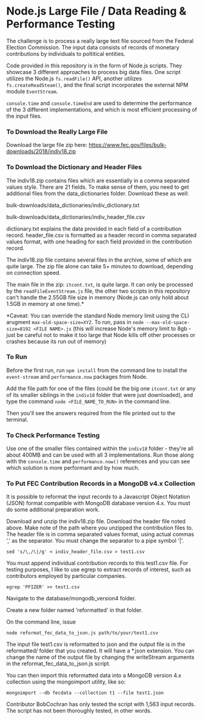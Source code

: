 # Node.js Large File / Data Reading & Performance Testing

The challenge is to process a really large text file sourced from the Federal Election Commission. The input data consists of records of monetary contributions by individuals to poltitical entities.
  
Code provided in this repository is in the form of Node.js scripts. They showcase 3 different approaches to process big data files. One script utilizes the Node.js `fs.readFile()` API, another utilizes `fs.createReadSteam()`, and the final script incorporates the external NPM module `EventStream`.

`console.time` and `console.timeEnd` are used to determine the performance of the 3 different implementations, and which is most efficient processing of the input files.

### To Download the Really Large File
Download the large file zip here: https://www.fec.gov/files/bulk-downloads/2018/indiv18.zip

### To Download the Dictionary and Header Files 

The indiv18.zip contains files which are essentially in a comma separated values style. There are 21 fields. To make sense of them, you need to get additional files from the data_dictionaries folder. Download these as well:

bulk-downloads/data_dictionaries/indiv_dictionary.txt

bulk-downloads/data_dictionaries/indiv_header_file.csv

dictionary.txt explains the data provided in each field of a contribution record. header_file.csv is formatted as a header record in comma separated values format, with one heading for each field provided in the contribution record.

The indiv18.zip file contains several files in the archive, some of which are quite large. The zip file alone can take 5+ minutes to download, depending on connection speed. 

The main file in the zip: `itcont.txt`, is quite large. It can only be processed by the `readFileEventStream.js` file, the other two scripts in this repository can't handle the 2.55GB file size in memory (Node.js can only hold about 1.5GB in memory at one time).*

*Caveat: You can override the standard Node memory limit using the CLI arugment `max-old-space-size=XYZ`. To run, pass in `node --max-old-space-size=8192 <FILE NAME>.js` (this will increase Node's memory limit to 8gb - just be careful not to make it too large that Node kills off other processes or crashes because its run out of memory)

### To Run
Before the first run, run `npm install` from the command line to install the `event-stream` and `performance.now` packages from Node.

Add the file path for one of the files (could be the big one `itcont.txt` or any of its smaller siblings in the `indiv18` folder that were just downloaded), and type the command `node <FILE_NAME_TO_RUN>` in the command line.

Then you'll see the answers required from the file printed out to the terminal.

### To Check Performance Testing
Use one of the smaller files contained within the `indiv18` folder - they're all about 400MB and can be used with all 3 implementations. Run those along with the `console.time` and `performance.now()` references and you can see which solution is more performant and by how much.

### To Put FEC Contribution Records in a MongoDB v4.x Collection
It is possible to reformat the input records to a Javascript Object Notation (JSON) format compatible with MongoDB database version 4.x. You must do some additional preparation work.

Download and unzip the indiv18.zip file. Download the header file noted above. Make note of the path where you unzipped the contribution files to.
The header file is in comma separated values format, using actual commas ',' as the separator. You must change the separator to a pipe symbol '|'.

`sed 's/\,/\|/g' < indiv_header_file.csv > test1.csv`

You must append individual contribution records to this test1.csv file. For testing purposes, I like to use egrep to extract records of interest, such as contributors employed by particular companies.

`egrep 'PFIZER' >> test1.csv`
    
Navigate to the database/mongodb_version4 folder.

Create a new folder named 'reformatted' in that folder.

On the command line, issue 

`node reformat_fec_data_to_json.js path/to/your/test1.csv`

The input file test1.csv is reformatted to json and the output file is in the reformatted/ folder that you created. It will have a *.json extension. You can change the name of the output file by changing the writeStream arguments in the reformat_fec_data_to_json.js script.

You can then import this reformatted data into a MongoDB version 4.x collection using the mongoimport utility, like so:

`mongoimport --db fecdata --collection t1 --file test1.json`

Contributor BobCochran has only tested the script with 1,563 input records. The script has not been thoroughly tested, in other words.  

